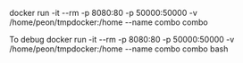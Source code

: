 docker run -it --rm -p 8080:80 -p 50000:50000 -v /home/peon/tmpdocker:/home --name combo combo

To debug
docker run -it --rm -p 8080:80 -p 50000:50000 -v /home/peon/tmpdocker:/home --name combo combo bash
